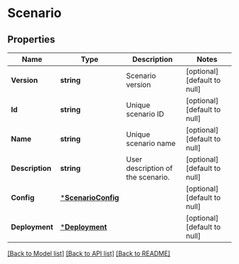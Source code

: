 # Scenario

## Properties
Name | Type | Description | Notes
------------ | ------------- | ------------- | -------------
**Version** | **string** | Scenario version | [optional] [default to null]
**Id** | **string** | Unique scenario ID | [optional] [default to null]
**Name** | **string** | Unique scenario name | [optional] [default to null]
**Description** | **string** | User description of the scenario. | [optional] [default to null]
**Config** | [***ScenarioConfig**](ScenarioConfig.md) |  | [optional] [default to null]
**Deployment** | [***Deployment**](Deployment.md) |  | [optional] [default to null]

[[Back to Model list]](../README.md#documentation-for-models) [[Back to API list]](../README.md#documentation-for-api-endpoints) [[Back to README]](../README.md)


